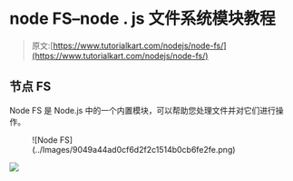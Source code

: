 # node FS–node . js 文件系统模块教程

> 原文:[https://www.tutorialkart.com/nodejs/node-fs/](https://www.tutorialkart.com/nodejs/node-fs/)

## 节点 FS

Node FS 是 Node.js 中的一个内置模块，可以帮助您处理文件并对它们进行操作。

<figure class="aligncenter">![Node FS](../Images/9049a44ad0cf6d2f2c1514b0cb6fe2fe.png)</figure>

[![](../Images/925da31b32d6bc3827932f6c8afb11bb.png)](https://www.tutorialkart.com/)